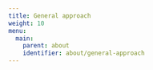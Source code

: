 ```yaml
---
title: General approach
weight: 10
menu:
  main:
    parent: about
    identifier: about/general-approach
---
```




<br/><br/><br/><br/><br/><br/><br/><br/><br/><br/><br/><br/><br/><br/><br/><br/><br/><br/><br/><br/><br/><br/><br/><br/>
